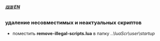 ###### **[:uk: EN][EN]**

### удаление несовместимых и неактуальных скриптов

- поместить **remove-illegal-scripts.lua** в папку _..\luaScr\user\startup_

[EN]: https://github.com/Nexterr/simpleTV-scripts/blob/master/addons/remove-illegal-scripts/README-EN.md "english"
